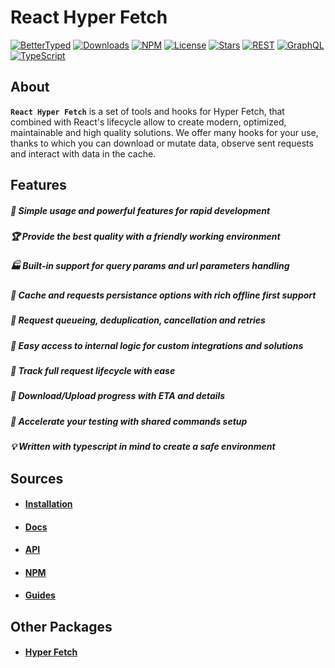# React Hyper Fetch

[![BetterTyped](https://img.shields.io/static/v1?label=Created%20by&message=BetterTyped&color=blue&logo=BT)](https://github.com/BetterTyped)
[![Downloads](https://img.shields.io/npm/dm/@better-typed/react-hyper-fetch)](https://www.npmjs.com/package/@better-typed/react-hyper-fetch)
[![NPM](https://img.shields.io/npm/v/@better-typed/react-hyper-fetch.svg)](https://www.npmjs.com/package/@better-typed/react-hyper-fetch)
[![License](https://badgen.net/github/license/BetterTyped/hyper-fetch)](https://github.com/BetterTyped/hyper-fetch/blob/main/License.md)
[![Stars](https://badgen.net/github/stars/BetterTyped/hyper-fetch?color=green&icon=github)](https://github.com/BetterTyped/react-hyper-fetch)
[![REST](https://img.shields.io/badge/-REST-informational?logo=telegram)](https://github.com/BetterTyped/hyper-fetch)
[![GraphQL](https://img.shields.io/badge/-GraphQL-E10098?logo=graphql&logoColor=white)](https://github.com/BetterTyped/hyper-fetch)
[![TypeScript](https://img.shields.io/badge/typescript-%23007ACC.svg?logo=typescript&logoColor=white)](https://github.com/BetterTyped/hyper-fetch)

## About

**`React Hyper Fetch`** is a set of tools and hooks for Hyper Fetch, that combined with React's lifecycle allow to
create modern, optimized, maintainable and high quality solutions. We offer many hooks for your use, thanks to which you
can download or mutate data, observe sent requests and interact with data in the cache.

## Features

##### 🚀 Simple usage and powerful features for rapid development

##### 🏆 Provide the best quality with a friendly working environment

##### 🏭 Built-in support for query params and url parameters handling

##### 💎 Cache and requests persistance options with rich offline first support

##### 🎁 Request queueing, deduplication, cancellation and retries

##### 🔧 Easy access to internal logic for custom integrations and solutions

##### 👑 Track full request lifecycle with ease

##### 📡 Download/Upload progress with ETA and details

##### 🔋 Accelerate your testing with shared commands setup

##### 💡 Written with typescript in mind to create a safe environment

## Sources

- #### [Installation](https://hyperfetch.bettertyped.com/docs/Getting%20Started/Installation)
- #### [Docs](https://hyperfetch.bettertyped.com/docs/React/Overview)
- #### [API](https://hyperfetch.bettertyped.com/api/)
- #### [NPM](https://www.npmjs.com/package/@better-typed/hyper-fetch)
- #### [Guides](https://hyperfetch.bettertyped.com/guides/Basic/Dispatching)

## Other Packages

- #### [Hyper Fetch](https://github.com/BetterTyped/hyper-fetch/tree/main/packages/core)
